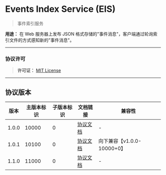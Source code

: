 # Events Index Service (EIS)

> 事件索引服务

**用途：** 在 Web 服务器上发布 JSON 格式存储的"事件消息"，客户端通过轮询索引文件的方式感知新的"事件消息"。

---

### 协议许可

> **许可证：** [MIT License](LICENSE)

---

## 协议版本

| 版本 | 主版本标识 | 子版本标识 | 文档链接 | 兼容性 |
| ---- | --------- | ---------- | --------- | ------ |
| 1.0.0 | 10000 | 0 | [协议文档](versions/10000-0.md) | - |
| 1.0.1 | 10100 | 0 | [协议文档](versions/10100-0.md) | 向下兼容【v1.0.0-10000+0】 |
| 1.1.0 | 11000 | 0 | [协议文档](versions/11000-0.md) | - |
